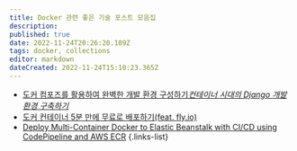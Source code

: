 ```yaml
---
title: Docker 관련 좋은 기술 포스트 모음집
description: 
published: true
date: 2022-11-24T20:26:20.109Z
tags: docker, collections
editor: markdown
dateCreated: 2022-11-24T15:10:23.365Z
---
```


- [도커 컴포즈를 활용하여 완벽한 개발 환경 구성하기*컨테이너 시대의 Django 개발환경 구축하기*](https://www.44bits.io/ko/post/almost-perfect-development-environment-with-docker-and-docker-compose)
- [도커 컨테이너 5분 만에 무료로 배포하기(feat. fly.io)](https://www.44bits.io/ko/post/docker-container-deploy-in-5-minitues-with-fly-io)
- [Deploy Multi-Container Docker to Elastic Beanstalk with CI/CD using CodePipeline and AWS ECR](https://aws.plainenglish.io/deploy-multi-container-docker-to-elastic-beanstalk-with-ci-cd-using-codepipeline-and-aws-ecr-d1d5be0aaa20)
{.links-list}